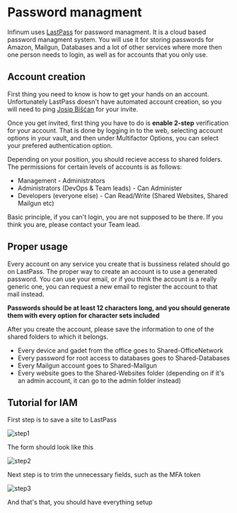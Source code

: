 # Password managment

Infinum uses [LastPass] for password managment. It is a cloud based password managment system. You will use it for storing passwords for Amazon, Mailgun, Databases and a lot of other services where more then one person needs to login, as well as for accounts that you only use.

## Account creation

First thing you need to know is how to get your hands on an account. Unfortunately LastPass doesn't have automated account creation, so you will need to ping [Josip Bišćan] for your invite.

Once you get invited, first thing you have to do is **enable 2-step** verification for your account. That is done by logging in to the web, selecting account options in your vault, and then under Multifactor Options, you can select your prefered authentication option.

Depending on your position, you should recieve access to shared folders. The permissions for certain levels of accounts is as follows:
    
 - Management - Administrators
 - Administrators (DevOps & Team leads) - Can Administer
 - Developers (everyone else) - Can Read/Write (Shared Websites, Shared Mailgun etc)

Basic principle, if you can't login, you are not supposed to be there. If you think you are, please contact your Team lead.

## Proper usage

Every account on any service you create that is bussiness related should go on LastPass. The proper way to create an account is to use a generated password. You can use your email, or if you think the account is a really generic one, you can request a new email to register the account to that mail instead. 

**Passwords should be at least 12 characters long, and you should generate them with every option for character sets included**

After you create the account, please save the information to one of the shared folders to which it belongs.

 - Every device and gadet from the office goes to Shared-OfficeNetwork
 - Every password for root access to databases goes to Shared-Databases
 - Every Mailgun account goes to Shared-Mailgun
 - Every website goes to the Shared-Websites folder (depending on if it's an admin account, it can go to the admin folder instead)


## Tutorial for IAM

First step is to save a site to LastPass

![step1](/public/img/password_managment_step1.png "step1")

The form should look like this

![step2](/public/img/password_managment_step2.png "step2")

Next step is to trim the unnecessary fields, such as the MFA token

![step3](/public/img/password_managment_step3.png "step3")

And that's that, you should have everything setup


[LastPass]:https://lastpass.com/
[Josip Bišćan]:mailto://josip.biscan@infinum.hr
